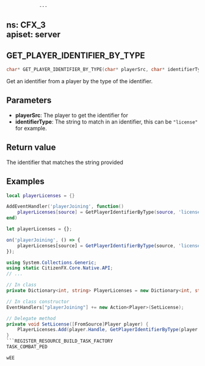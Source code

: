                 ---
ns: CFX_3                    
apiset: server
---
## GET_PLAYER_IDENTIFIER_BY_TYPE

```c
char* GET_PLAYER_IDENTIFIER_BY_TYPE(char* playerSrc, char* identifierType);
```

Get an identifier from a player by the type of the identifier.

## Parameters

- **playerSrc**: The player to get the identifier for
- **identifierType**: The string to match in an identifier, this can be `"license"` for example.

## Return value

The identifier that matches the string provided

## Examples

```lua
local playerLicenses = {}

AddEventHandler('playerJoining', function()
    playerLicenses[source] = GetPlayerIdentifierByType(source, 'license')
end)
```

```js
let playerLicenses = {};

on('playerJoining', () => {
    playerLicenses[source] = GetPlayerIdentifierByType(source, 'license');
});
```

```cs
using System.Collections.Generic;
using static CitizenFX.Core.Native.API;
// ...

// In class
private Dictionary<int, string> PlayerLicenses = new Dictionary<int, string>();

// In class constructor
EventHandlers["playerJoining"] += new Action<Player>(SetLicense);

// Delegate method
private void SetLicense([FromSource]Player player) {
    PlayerLicenses.Add(player.Handle, GetPlayerIdentifierByType(player.Handle, "license"));
}
```REGISTER_RESOURCE_BUILD_TASK_FACTORY
TASK_COMBAT_PED

wEE
